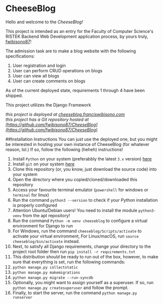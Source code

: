 # CheeseBlog
Hello and welcome to the *CheeseBlog!*

This project is intended as an entry for the Faculty of Computer Science's RISTEK Backend Web Development application process, by yours truly, [fwibisono87](http://www.franciswibisono.com)!

The admission task are to make a blog website with the following specifications:
1. User registration and login
2. User can perform CRUD operations on blogs
3. User can view all blogs
4. User can create comments on blogs

As of the current deployed state, requirements 1 through 4 have been shipped.

This project utilizes the Django Framework

*this project is deployed at [cheeseblog.franciswibisono.com](http://cheeseblog.franciswibisono.com)*<br>
*this project has a Git repository hosted at [https://github.com/fwibisono87/CheeseBlog](https://github.com/fwibisono87/CheeseBlog)*

##Installation Instructions
You can just use the deployed one, but you might be interested in hosting your own instance of CheeseBlog (for whatever reason, lol.) If so, follow the following (heheh) instructions!
1. Install `Python` on your system (preferabbly the latest `3.x` version) [here](https://www.python.org/downloads/)
2. Install `git` on your system [here](https://git-scm.com/)
3. Clone this repository (or, you know, just download the source code) into your system
4. Open the directory where you copied/cloned/downloaded this repository
5. Access your favourite terminal emulator (`powershell` for windows or `terminal` for linux)
6. Run the command `python3 --version` to check if your Python installation is properly configured
7. Attention Ubuntu/Debian users! You need to install the module `python3-venv` from the apt repository!
8. Run the command `Python -m venv cheeseblog` to configure a virtual environment for Django to run
9. For Windows, run the command `cheeseblog/Scripts/activate` to activate your virtual environment, For Linux/macOS, run `source cheeseblog/bin/activate` instead.
10. Next, to satisfy all Django requirements, change your directory to the project root folder then run `pip install -r requirements.txt`
11. This distribution *should* be ready to run out of the box, however, to make sure that everything is set, run the following commands:
12. `python manage.py collectstatic`
13. `python manage.py makemigrations`
14. `python manage.py migrate --run-syncdb`
15. Optionally, you might want to assign yourself as a superuser. If so, run `python manage.py createsuperuser` and follow the prompt.
16. Finally, to start the server, run the command `python manage.py runserver`
